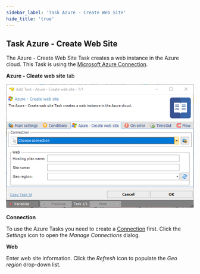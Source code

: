 ```yaml
---
sidebar_label: 'Task Azure - Create Web Site'
hide_title: 'true'
---
```


## Task Azure - Create Web Site

The Azure - Create Web Site Task creates a web instance in the Azure cloud. This Task is using the [Microsoft Azure Connection](../../connection-microsoft-azure).
 
**Azure - Cleate web site** tab

![](../../../../../static/img/taskazurecreatewebsite.png)

**Connection**

To use the Azure Tasks you need to create a [Connection](../../global-connections) first. Click the *Settings* icon to open the *Manage Connections* dialog.
 
**Web**

Enter web site information. Click the *Refresh* icon to populate the *Geo region* drop-down list.